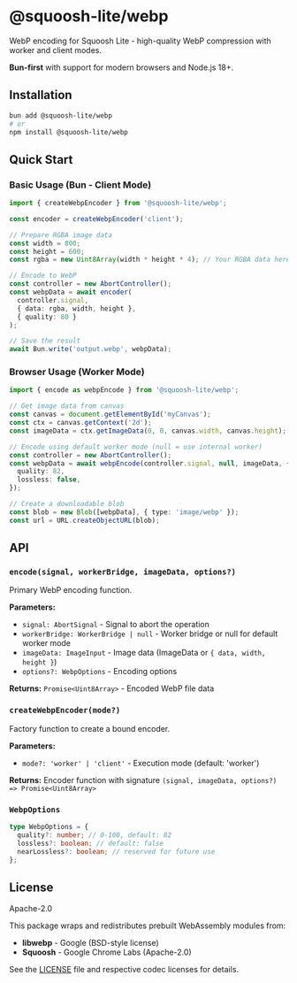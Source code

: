 # @squoosh-lite/webp

WebP encoding for Squoosh Lite - high-quality WebP compression with worker and client modes.

**Bun-first** with support for modern browsers and Node.js 18+.

## Installation

```bash
bun add @squoosh-lite/webp
# or
npm install @squoosh-lite/webp
```

## Quick Start

### Basic Usage (Bun - Client Mode)

```typescript
import { createWebpEncoder } from '@squoosh-lite/webp';

const encoder = createWebpEncoder('client');

// Prepare RGBA image data
const width = 800;
const height = 600;
const rgba = new Uint8Array(width * height * 4); // Your RGBA data here

// Encode to WebP
const controller = new AbortController();
const webpData = await encoder(
  controller.signal,
  { data: rgba, width, height },
  { quality: 80 }
);

// Save the result
await Bun.write('output.webp', webpData);
```

### Browser Usage (Worker Mode)

```typescript
import { encode as webpEncode } from '@squoosh-lite/webp';

// Get image data from canvas
const canvas = document.getElementById('myCanvas');
const ctx = canvas.getContext('2d');
const imageData = ctx.getImageData(0, 0, canvas.width, canvas.height);

// Encode using default worker mode (null = use internal worker)
const controller = new AbortController();
const webpData = await webpEncode(controller.signal, null, imageData, {
  quality: 82,
  lossless: false,
});

// Create a downloadable blob
const blob = new Blob([webpData], { type: 'image/webp' });
const url = URL.createObjectURL(blob);
```

## API

### `encode(signal, workerBridge, imageData, options?)`

Primary WebP encoding function.

**Parameters:**

- `signal: AbortSignal` - Signal to abort the operation
- `workerBridge: WorkerBridge | null` - Worker bridge or null for default worker mode
- `imageData: ImageInput` - Image data (ImageData or `{ data, width, height }`)
- `options?: WebpOptions` - Encoding options

**Returns:** `Promise<Uint8Array>` - Encoded WebP file data

### `createWebpEncoder(mode?)`

Factory function to create a bound encoder.

**Parameters:**

- `mode?: 'worker' | 'client'` - Execution mode (default: 'worker')

**Returns:** Encoder function with signature `(signal, imageData, options?) => Promise<Uint8Array>`

### `WebpOptions`

```typescript
type WebpOptions = {
  quality?: number; // 0-100, default: 82
  lossless?: boolean; // default: false
  nearLossless?: boolean; // reserved for future use
};
```

## License

Apache-2.0

This package wraps and redistributes prebuilt WebAssembly modules from:

- **libwebp** - Google (BSD-style license)
- **Squoosh** - Google Chrome Labs (Apache-2.0)

See the [LICENSE](../../LICENSE) file and respective codec licenses for details.
